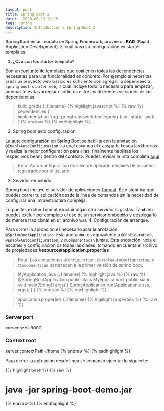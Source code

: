 ```yaml
---
layout: post
title: Spring Boot 2
date:   2020-06-29 19:15
tags: spring
description: Introducción a Spring Boot 2
---
```


Spring Boot es un modulo de Spring Framework, provee un **RAD** (Rapid Application Development). El cuál basa su configuración en starter templates.

1. ¿Que son los starter template?

Son un conjunto de templates que contienen todas las dependencias necesarias para una funcionalidad en concreto. Por ejemplo si necesitas crear un proyecto web básico es suficiente con agregar la dependencia `spring-boot-starter-web`, la cual incluye todo lo necesario para empezar, ademas te evitas arreglar conflictos entre las diferentes versiones de las dependencias.

>build.gradle
{:.filename}
{% highlight javascript %}
{% raw %}
dependencies {	
	implementation 'org.springframework.boot:spring-boot-starter-web'	
}
{% endraw %}
{% endhighlight %}
2. Spring boot auto configuración

La auto configuración en Spring Boot se habilita con la anotación `@EnableAutoConfiguration` , la cual escanea el classpath, busca las librerias y realiza la mejor configuración para ellas, finalmente habilitas los respectivos beans dentro del contexto. Puedes revisar la lista completa [aquí](https://docs.spring.io/spring-boot/docs/2.3.1.RELEASE/api/)

>Nota: Auto-configuración es siempre aplicado después de los bean registrados por el usuario. 
3. Servidor embebido 

Spring boot incluye el servidor de aplicaciones [Tomcat](http://tomcat.apache.org). Ésto significa que puedes correr tu aplicación desde la linea de comandos sin la necesidad de configurar una infraestructura compleja.

Tu puedes excluir Tomcat e incluir algun otro servidor si gustas. También puedes excluir por completo el uso de un servidor embebido y desplegarlo de manera tradicional en un archivo war.
4. Configuración de arranque.

Para correr la aplicación es necesario usar la anotación `@SpringBootApplication`. Esta anotación es equivalente a `@Configuration`, `@EnableAutoConfiguration`, y `@ComponentScan` juntas.
Esta anotación inicia el escaneo y configuración de todas las clases, tomando en cuenta el archivo de propiedades **/resources/application.properties**

> Nota: Las anotaciones `@Configuration`, `@EnableAutoConfiguration`, y `@ComponentScan` pertenecen a la primer versión de spring boot.

>MyApplication.java
{:.filename}
{% highlight java %}
{% raw %}
@SpringBootApplication
public class MyApplication 
{
    public static void main(String[] args) 
    {
        SpringApplication.run(Application.class, args);
    }
}
{% endraw %}
{% endhighlight %}

>application.properties
{:.filename}
{% highlight properties %}
{% raw %}
### Server port #########
server.port=8080
  
### Context root ########
server.contextPath=/home
{% endraw %}
{% endhighlight %}


Para correr la aplicación desde linea de comando ejecutar lo siguiente:

{% highlight bash %}
{% raw %}
# java -jar spring-boot-demo.jar
{% endraw %}
{% endhighlight %}